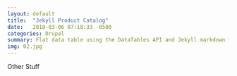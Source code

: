 ```yaml
---
layout: default
title:  "Jekyll Product Catalog"
date:   2018-03-06 07:18:33 -0500
categories: Drupal
summary: Flat data table using the DataTables API and Jekyll markdown files for products.
img: 02.jpg
---
```

Other Stuff
